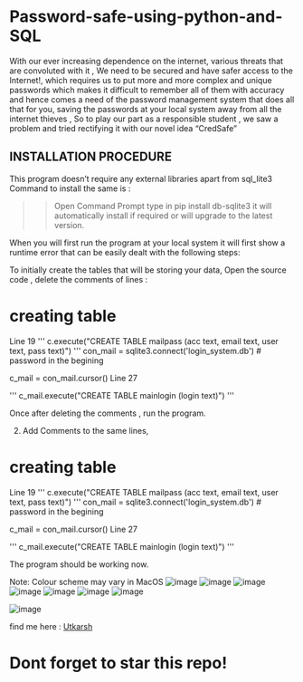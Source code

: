 # Password-safe-using-python-and-SQL
With our ever increasing dependence on the internet, various threats that are convoluted with it , We need to be secured and have safer access to the Internet!, which requires us to put more and more complex and unique passwords which makes it difficult to remember all of them with accuracy and hence comes a need of the password management system that does all that for you, saving the passwords at your local system away from all the internet thieves , So to play our part as a responsible student , we saw a problem and tried rectifying it with our novel idea “CredSafe” 





## INSTALLATION PROCEDURE
This program doesn’t require any external libraries apart from sql_lite3
 		Command to install the same is : 
>> Open Command Prompt 
>> type in pip install db-sqlite3 
>> it will automatically install if required or will upgrade to the latest  version. 

When you will first run the program at your local system it will first show a runtime error that can be easily dealt with the following steps:

To initially create the tables that will be storing your data, 
Open the source code , delete the comments of lines :  

# creating table
Line 19
'''
c.execute("CREATE TABLE mailpass (acc text, email text, user text, pass text)")
'''
con_mail = sqlite3.connect('login_system.db') # password in the begining 

c_mail = con_mail.cursor()
Line 27

'''
c_mail.execute("CREATE TABLE mainlogin (login text)")
'''

Once after deleting the comments , run the program. 





2.  Add Comments to the same lines,  
# creating table
Line 19
'''
c.execute("CREATE TABLE mailpass (acc text, email text, user text, pass text)")
'''
con_mail = sqlite3.connect('login_system.db') # password in the begining 

c_mail = con_mail.cursor()
Line 27

'''
c_mail.execute("CREATE TABLE mainlogin (login text)")
'''

The program should be working now. 

Note: Colour scheme may vary in  MacOS 
![image](https://user-images.githubusercontent.com/67187480/144757723-01b69ac9-1a4b-42af-a63e-6fba47545501.png)
![image](https://user-images.githubusercontent.com/67187480/144757765-4b257923-ba40-4e69-ad40-d4839d2a45a3.png)
![image](https://user-images.githubusercontent.com/67187480/144757776-8a901e09-d45e-44c0-aa2e-aa1d4a024fd1.png)
![image](https://user-images.githubusercontent.com/67187480/144757782-1c59f033-ebd2-4eb7-bff3-2d817fb80422.png)
![image](https://user-images.githubusercontent.com/67187480/144757791-121fe591-41a8-452b-95a7-fbcbcbd68916.png)
![image](https://user-images.githubusercontent.com/67187480/144757804-7ee39135-1214-43f2-95a2-ab2c077a1b10.png)
![image](https://user-images.githubusercontent.com/67187480/144757809-20c74adf-8cac-4a18-a8b9-8e729c2d1210.png)

![image](https://user-images.githubusercontent.com/67187480/144757815-ee133b8d-e39a-423e-b941-5b65f49c8ffb.png)



find me here : [Utkarsh](https://www.linkedin.com/in/utkarshkumar911/)

# Dont forget to star this repo!

